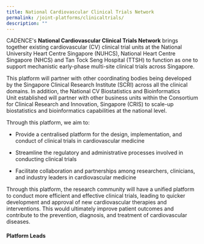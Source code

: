 ```yaml
---
title: National Cardiovascular Clinical Trials Network
permalink: /joint-platforms/clinicaltrials/
description: ""
---
```


CADENCE's **National Cardiovascular Clinical Trials Network** brings together existing cardiovascular (CV) clinical trial units at the National University Heart Centre Singapore (NUHCS), National Heart Centre Singapore (NHCS) and Tan Tock Seng Hospital (TTSH) to function as one to support mechanistic early-phase multi-site clinical trials across Singapore. 

This platform will partner with other coordinating bodies being developed by the Singapore Clinical Research Institute (SCRI) across all the clinical domains. In addition, the National CV Biostatistics and Bioinformatics Unit established will partner with other business units within the Consortium for Clinical Research and Innovation, Singapore (CRIS) to scale-up biostatistics and bioinformatics capabilities at the national level.

Through this platform, we aim to:

* Provide a centralised platform for the design, implementation, and conduct of clinical trials in cardiovascular medicine

* Streamline the regulatory and administrative processes involved in conducting clinical trials

* Facilitate collaboration and partnerships among researchers, clinicians, and industry leaders in cardiovascular medicine

Through this platform, the research community will have a unified platform to conduct more efficient and effective clinical trials, leading to quicker development and approval of new cardiovascular therapies and interventions. This would ultimately improve patient outcomes and contribute to the prevention, diagnosis, and treatment of cardiovascular diseases.

#### Platform Leads


